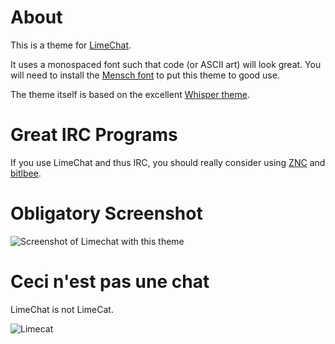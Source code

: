 # About

This is a theme for [LimeChat](https://github.com/psychs/limechat).

It uses a monospaced font such that code (or ASCII art) will look great. You will need to install the [Mensch font](http://robey.lag.net/2010/06/21/mensch-font.html) to put this theme to good use.

The theme itself is based on the excellent [Whisper theme](https://github.com/jezdez/limechat-whisper).

# Great IRC Programs

If you use LimeChat and thus IRC, you should really consider using [ZNC](https://github.com/znc/znc) and [bitlbee](http://bitlbee.org/main.php/news.r.html).

# Obligatory Screenshot

![Screenshot of Limechat with this theme](https://img.skitch.com/20111206-murhtb8751sawkcr1fjfwqfprs.jpg)

# Ceci n'est pas une chat

LimeChat is not LimeCat.

![Limecat](http://www.cs.brown.edu/orgs/artemis/2011/catsoftheworld/lime-cat.jpg)


